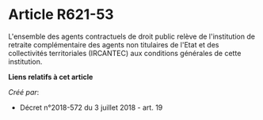 # Article R621-53

L'ensemble des agents contractuels de droit public relève de l'institution de retraite complémentaire des agents non
titulaires de l'Etat et des collectivités territoriales (IRCANTEC) aux conditions générales de cette institution.

**Liens relatifs à cet article**

_Créé par_:

  - Décret n°2018-572 du 3 juillet 2018 - art. 19
